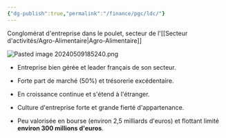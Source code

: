 ```yaml
---
{"dg-publish":true,"permalink":"/finance/pgc/ldc/"}
---
```


Conglomérat d'entreprise dans le poulet, secteur de l'[[Secteur d'activités/Agro-Alimentaire\|Agro-Alimentaire]]

![Pasted image 20240509185240.png](/img/user/Data/Pasted%20image%2020240509185240.png)

- Entreprise bien gérée et leader français de son secteur.

- Forte part de marché (50%) et trésorerie excédentaire.

- En croissance continue et s'étend à l'étranger.

- Culture d'entreprise forte et grande fierté d'appartenance.

- Peu valorisée en bourse (environ 2,5 milliards d'euros) et flottant limité **environ 300 millions d'euros**.


